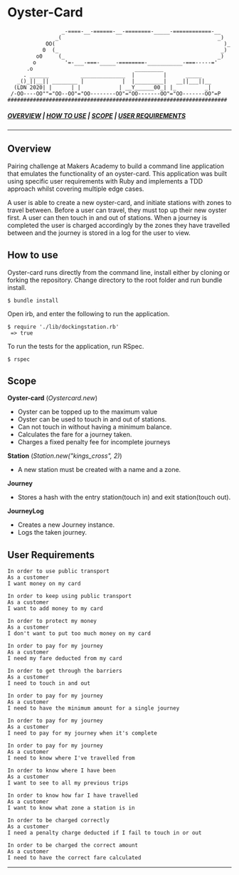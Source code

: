# Oyster-Card

```
                 _-====-__-======-__-========-_____-============-__
               _(                                                 _)
            OO(                                                     )_
           0  (_                                                   _)
         o0     (_                                                _)
        o         '=-___-===-_____-========-___________-===-----='
      .o                                _________
     . ______          ______________  |         |      _____
   _()_||__|| ________ |            |  |_________|   __||___||__
  (LDN 2020| |      | |            | __Y______00_| |_         _|
 /-OO----OO""="OO--OO"="OO--------OO"="OO-------OO"="OO-------OO"=P
#####################################################################

```
##### [*OVERVIEW*](#Overview) | [*HOW TO USE*](#How-to-use) | [*SCOPE*](#scope) | [*USER REQUIREMENTS*](#User-Requirements )
___

## Overview

Pairing challenge at Makers Academy to build a command line application that emulates the functionality of an oyster-card. This application was built using specific user requirements with Ruby and implements a TDD approach whilst covering multiple edge cases.

A user is able to create a new oyster-card, and initiate stations with zones to travel between. Before a user can travel, they must top up their new oyster first. A user can then touch in and out of stations. When a journey is completed the user is charged accordingly by the zones they have travelled between and the journey is stored in a log for the user to view.  

## How to use

Oyster-card runs directly from the command line, install either by cloning or forking the repository. Change directory to the root folder and run bundle install.

```
$ bundle install
```
Open irb, and enter the following to run the application.

```
$ require './lib/dockingstation.rb'
 => true
```
To run the tests for the application, run RSpec.

```
$ rspec
```

## Scope

**Oyster-card** (*Oystercard.new*)
- Oyster can be topped up to the maximum value
- Oyster can be used to touch in and out of stations.
- Can not touch in without having a minimum balance.  
- Calculates the fare for a journey taken.
- Charges a fixed penalty fee for incomplete journeys

**Station** (*Station.new("kings_cross", 2)*)
- A new station must be created with a name and a zone.

**Journey**
- Stores a hash with the entry station(touch in) and exit station(touch out).

**JourneyLog**
- Creates a new Journey instance.
- Logs the taken journey.

## User Requirements

```
In order to use public transport
As a customer
I want money on my card
```
```
In order to keep using public transport
As a customer
I want to add money to my card
```
```
In order to protect my money
As a customer
I don't want to put too much money on my card
```
```
In order to pay for my journey
As a customer
I need my fare deducted from my card
```
```
In order to get through the barriers
As a customer
I need to touch in and out
```
```
In order to pay for my journey
As a customer
I need to have the minimum amount for a single journey
```
```
In order to pay for my journey
As a customer
I need to pay for my journey when it's complete
```
```
In order to pay for my journey
As a customer
I need to know where I've travelled from
```
```
In order to know where I have been
As a customer
I want to see to all my previous trips
```
```
In order to know how far I have travelled
As a customer
I want to know what zone a station is in
```
```
In order to be charged correctly
As a customer
I need a penalty charge deducted if I fail to touch in or out
```
```
In order to be charged the correct amount
As a customer
I need to have the correct fare calculated
```
--------

